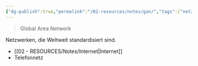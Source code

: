 ```yaml
---
{"dg-publish":true,"permalink":"/02-resources/notes/gan/","tags":["netzwerk"],"noteIcon":"","updated":"2024-06-08T00:41:25.983+02:00"}
---
```


> Global Area Network

Netzwerken, die Weltweit standardisiert sind.
- [[02 - RESOURCES/Notes/Internet\|Internet]]
- Telefonnetz
